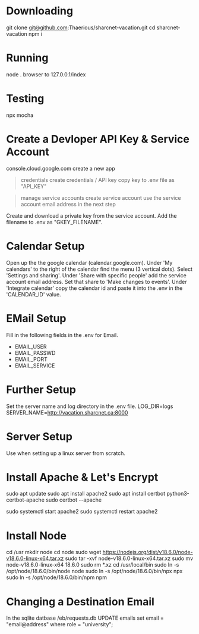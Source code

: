 Downloading
===========
git clone git@github.com:Thaerious/sharcnet-vacation.git
cd sharcnet-vacation
npm i

Running
=======
node .
browser to 127.0.0.1/index

Testing
=======
npx mocha

Create a Devloper API Key & Service Account
===========================================
console.cloud.google.com
create a new app
> credentials
> create credentials / API key
copy key to .env file as "API_KEY"

> manage service accounts
> create service account
use the service account email address in the next step

Create and download a private key from the service account.
Add the filename to .env as "GKEY_FILENAME".

Calendar Setup
==============

Open up the the google calendar (calendar.google.com).
Under 'My calendars' to the right of the calendar find the menu (3 vertical dots).
Select 'Settings and sharing'.
Under 'Share with specific people' add the service account email address.
Set that share to 'Make changes to events'.
Under 'Integrate calendar' copy the calendar id and paste it into the .env in the 'CALENDAR_ID' value.

EMail Setup
===========
Fill in the following fields in the .env for Email.
- EMAIL_USER
- EMAIL_PASSWD
- EMAIL_PORT
- EMAIL_SERVICE

Further Setup
=============
Set the server name and log directory in the .env file.
LOG_DIR=logs
SERVER_NAME=http://vacation.sharcnet.ca:8000

Server Setup
============
Use when setting up a linux server from scratch.

Install Apache & Let's Encrypt
==============================
sudo apt update
sudo apt install apache2
sudo apt install certbot python3-certbot-apache
sudo certbot --apache

sudo systemctl start apache2
sudo systemctl restart apache2 

Install Node
============
cd /usr
mkdir node
cd node
sudo wget https://nodejs.org/dist/v18.6.0/node-v18.6.0-linux-x64.tar.xz
sudo tar -xvf node-v18.6.0-linux-x64.tar.xz
sudo mv node-v18.6.0-linux-x64 18.6.0
sudo rm *.xz
cd /usr/local/bin
sudo ln -s /opt/node/18.6.0/bin/node node
sudo ln -s /opt/node/18.6.0/bin/npx npx
sudo ln -s /opt/node/18.6.0/bin/npm npm

Changing a Destination Email
============================
In the sqlite datbase /eb/requests.db
UPDATE emails set email = "email@address" where role = "university";